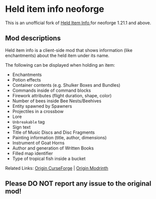 # Held item info neoforge

This is an unofficial fork of [Held Item Info](https://modrinth.com/mod/held-item-info),for neoforge 1.21.1 and above.

## Mod descriptions

Held item info is a client-side mod that shows information (like enchantments) about the held item under its name.

The following can be displayed when holding an item:
- Enchantments
- Potion effects
- Container contents (e.g. Shulker Boxes and Bundles)
- Commands inside of command blocks
- Firework attributes (flight duration, shape, color)
- Number of bees inside Bee Nests/Beehives
- Entity spawned by Spawners
- Projectiles in a crossbow
- Lore
- `Unbreakable` tag
- Sign text
- Title of Music Discs and Disc Fragments
- Painting information (title, author, dimensions)
- Instrument of Goat Horns
- Author and generation of Written Books
- Filled map identifier
- Type of tropical fish inside a bucket

Related Links: [Origin CurseForge](https://www.curseforge.com/minecraft/mc-mods/held-item-info) | [Origin Modrinth](https://modrinth.com/mod/held-item-info)


## Please DO NOT report any issue to the original mod!